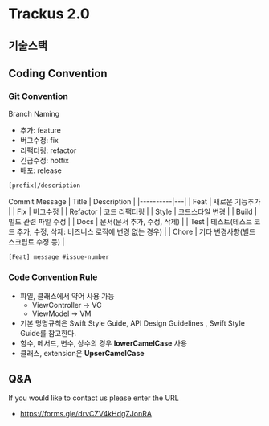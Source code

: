 # Trackus 2.0
## 기술스택

## Coding Convention
### Git Convention

Branch Naming <br/>
- 추가: feature 
- 버그수정: fix 
- 리팩터링: refactor 
- 긴급수정: hotfix
- 배포: release


`[prefix]/description` <br/>
 

Commit Message
| Title     | Description  |
|----------|---|
| Feat     | 새로운 기능추가  |
| Fix      |  버그수정 |
| Refactor | 코드 리팩터링  |
| Style    |  코드스타일 변경 |
| Build    |  빌드 관련 파일 수정 |
| Docs     | 문서(문서 추가, 수정, 삭제)  |
| Test     |  테스트(테스트 코드 추가, 수정, 삭제: 비즈니스 로직에 변경 없는 경우) |
| Chore    |  기타 변경사항(빌드 스크립트 수정 등) |

`[Feat] message #issue-number`

### Code Convention Rule
- 파일, 클래스에서  약어 사용 가능
  - ViewController -> VC
  - ViewModel -> VM
- 기본 명명규칙은 Swift Style Guide, API Design Guidelines , Swift Style Guide를 참고한다.
- 함수, 메서드, 변수, 상수의 경우 **lowerCamelCase** 사용
- 클래스, extension은 **UpserCamelCase**

## Q&A
If you would like to contact us please enter the URL
- https://forms.gle/drvCZV4kHdgZJonRA
